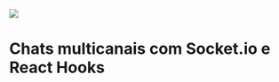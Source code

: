 <img src="https://storage.googleapis.com/golden-wind/experts-club/capa-github.svg" />

# Chats multicanais com Socket.io e React Hooks
